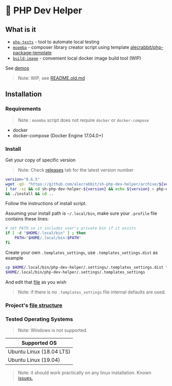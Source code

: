 # 🐇 PHP Dev Helper

## What is it

- [`php-tests`](.docs/php-tests.md) - tool to automate local testing
- [`moomba`](.docs/moomba.md)  - composer library creator script using template [alecrabbit/php-package-template](https://github.com/alecrabbit/php-package-template)
- [`build-image`](.docs/build-image.md) - convenient local docker image build tool (WIP)

See [demos](.demo/demos.md)

> Note: WIP, see [README.old.md](README.old.md)

## Installation

### Requirements

> Note : `moomba` script does not require `docker` or `docker-compose`

- docker
- docker-compose
(Docker Engine 17.04.0+)

### Install

Get your copy of specific version

> Note: Check [releases](https://github.com/alecrabbit/sh-php-dev-helper/releases) tab for the latest version number

 ```bash
 version="0.6.5"
wget -qO- "https://github.com/alecrabbit/sh-php-dev-helper/archive/${version}.tar.gz" \
| tar -xz && cd sh-php-dev-helper-${version} && echo ${version} > php-dev-helper/VERSION \
&& ./install && cd ..
 ```

Follow the instructions of install script.

Assuming your install path is `~/.local/bin`, make sure your `.profile` file contains these lines:

```bash
# set PATH so it includes user's private bin if it exists
if [ -d "$HOME/.local/bin" ] ; then
    PATH="$HOME/.local/bin:$PATH"
fi
```

Create your own `.templates_settings`, use `.templates_settings.dist` as example

```bash
cp $HOME/.local/bin/php-dev-helper/.settings/.templates_settings.dist \
$HOME/.local/bin/php-dev-helper/.settings/.templates_settings
```

And edit that [file](.docs/moomba-settings.md) as you wish

> Note: if there is no `.templates_settings` file internal defaults are used.

### Project's [file structure](.docs/project-file-structure.md)

### Tested Operating Systems

> Note: Windows is not supported. 

Supported OS                        |
----------------------------------- |
Ubuntu Linux (18.04 LTS)            |
Ubuntu Linux (19.04)                |

> Note: it should work practically on any linux installation. Known [issues.](.docs/known-issues.md)
